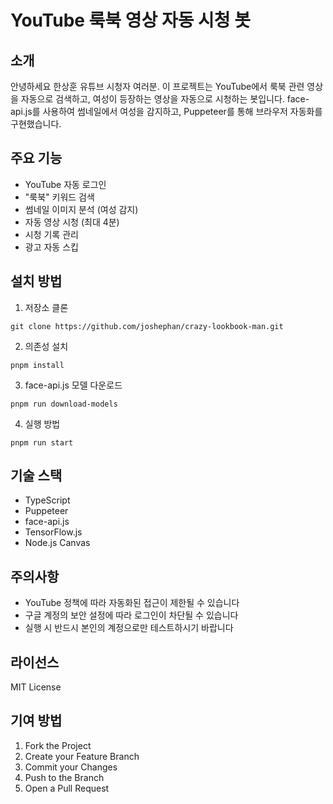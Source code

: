 # YouTube 룩북 영상 자동 시청 봇

## 소개

안녕하세요 한상훈 유튜브 시청자 여러분. 이 프로젝트는 YouTube에서 룩북 관련 영상을 자동으로 검색하고, 여성이 등장하는 영상을 자동으로 시청하는 봇입니다. face-api.js를 사용하여 썸네일에서 여성을 감지하고, Puppeteer를 통해 브라우저 자동화를 구현했습니다.

## 주요 기능

- YouTube 자동 로그인
- "룩북" 키워드 검색
- 썸네일 이미지 분석 (여성 감지)
- 자동 영상 시청 (최대 4분)
- 시청 기록 관리
- 광고 자동 스킵

## 설치 방법

1. 저장소 클론

```
git clone https://github.com/joshephan/crazy-lookbook-man.git
```

2. 의존성 설치

```
pnpm install
```

3. face-api.js 모델 다운로드

```
pnpm run download-models
```

4. 실행 방법

```
pnpm run start
```

## 기술 스택

- TypeScript
- Puppeteer
- face-api.js
- TensorFlow.js
- Node.js Canvas

## 주의사항

- YouTube 정책에 따라 자동화된 접근이 제한될 수 있습니다
- 구글 계정의 보안 설정에 따라 로그인이 차단될 수 있습니다
- 실행 시 반드시 본인의 계정으로만 테스트하시기 바랍니다

## 라이선스

MIT License

## 기여 방법

1. Fork the Project
2. Create your Feature Branch
3. Commit your Changes
4. Push to the Branch
5. Open a Pull Request
